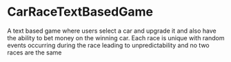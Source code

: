 # CarRaceTextBasedGame
A text based game where users select a car and upgrade it and also have the ability to bet money on the winning car. Each race is unique with random events occurring during the race leading to unpredictability and no two races are the same
